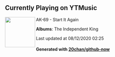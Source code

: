 ## Currently Playing on YTMusic

[<img align="left" width="100" src="https://lh3.googleusercontent.com/LQl3uRVihP78oKgnF9wc9KIy2Of4R26eFLH4C_x4TZXTQtHjqvh_ZgX9SqS25rb92oKTylFF6ygP1mMu0Q">](https://music.youtube.com/channel/UCtqhqHGK67suhS7RN2roTAw)

AK-69 - Start It Again

**Albums**: The Independent King

Last updated at 08/12/2020 02:25

#### Generated with [20chan/github-now](https://github.com/20chan/github-now)


<!--
**20chan/20chan** is a ✨ _special_ ✨ repository because its `README.md` (this file) appears on your GitHub profile.

Here are some ideas to get you started:

- 🔭 I’m currently working on ...
- 🌱 I’m currently learning ...
- 👯 I’m looking to collaborate on ...
- 🤔 I’m looking for help with ...
- 💬 Ask me about ...
- 📫 How to reach me: ...
- 😄 Pronouns: ...
- ⚡ Fun fact: ...
-->
